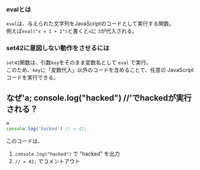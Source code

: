 ### evalとは

`eval`は、与えられた文字列をJavaScriptのコードとして実行する関数。  
例えば`eval("x = 1 + 2")`と書くと`x`に `3`が代入される。

### set42に意図しない動作をさせるには

`set42`関数は、引数`key`をそのまま変数名として `eval` で実行。  
このため、`key`に「変数代入」以外のコードを含めることで、任意の JavaScript コードを実行できる。

## なぜ'a; console.log("hacked") //'でhackedが実行される？

```js
a
console.log('hacked') // = 42;
```

このコードは、

1. `console.log("hacked")` で "hacked" を出力
2. `// = 42;` でコメントアウト
